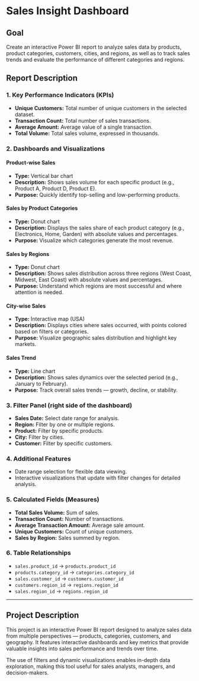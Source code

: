 # Sales Insight Dashboard

## Goal  
Create an interactive Power BI report to analyze sales data by products, product categories, customers, cities, and regions, as well as to track sales trends and evaluate the performance of different categories and regions.

## Report Description

### 1. Key Performance Indicators (KPIs)  
- **Unique Customers:** Total number of unique customers in the selected dataset.  
- **Transaction Count:** Total number of sales transactions.  
- **Average Amount:** Average value of a single transaction.  
- **Total Volume:** Total sales volume, expressed in thousands.

### 2. Dashboards and Visualizations  

#### Product-wise Sales  
- **Type:** Vertical bar chart  
- **Description:** Shows sales volume for each specific product (e.g., Product A, Product D, Product E).  
- **Purpose:** Quickly identify top-selling and low-performing products.

#### Sales by Product Categories  
- **Type:** Donut chart  
- **Description:** Displays the sales share of each product category (e.g., Electronics, Home, Garden) with absolute values and percentages.  
- **Purpose:** Visualize which categories generate the most revenue.

#### Sales by Regions  
- **Type:** Donut chart  
- **Description:** Shows sales distribution across three regions (West Coast, Midwest, East Coast) with absolute values and percentages.  
- **Purpose:** Understand which regions are most successful and where attention is needed.

#### City-wise Sales  
- **Type:** Interactive map (USA)  
- **Description:** Displays cities where sales occurred, with points colored based on filters or categories.  
- **Purpose:** Visualize geographic sales distribution and highlight key markets.

#### Sales Trend  
- **Type:** Line chart  
- **Description:** Shows sales dynamics over the selected period (e.g., January to February).  
- **Purpose:** Track overall sales trends — growth, decline, or stability.

### 3. Filter Panel (right side of the dashboard)  
- **Sales Date:** Select date range for analysis.  
- **Region:** Filter by one or multiple regions.  
- **Product:** Filter by specific products.  
- **City:** Filter by cities.  
- **Customer:** Filter by specific customers.

### 4. Additional Features  
- Date range selection for flexible data viewing.  
- Interactive visualizations that update with filter changes for detailed analysis.

### 5. Calculated Fields (Measures)  
- **Total Sales Volume:** Sum of sales.  
- **Transaction Count:** Number of transactions.  
- **Average Transaction Amount:** Average sale amount.  
- **Unique Customers:** Count of unique customers.  
- **Sales by Region:** Sales summed by region.

### 6. Table Relationships  
- `sales.product_id` → `products.product_id`  
- `products.category_id` → `categories.category_id`  
- `sales.customer_id` → `customers.customer_id`  
- `customers.region_id` → `regions.region_id`  
- `sales.region_id` → `regions.region_id`

---

## Project Description

This project is an interactive Power BI report designed to analyze sales data from multiple perspectives — products, categories, customers, and geography. It features interactive dashboards and key metrics that provide valuable insights into sales performance and trends over time.

The use of filters and dynamic visualizations enables in-depth data exploration, making this tool useful for sales analysts, managers, and decision-makers.

